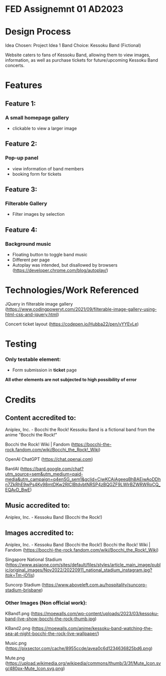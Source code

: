 # FED Assignemnt 01 AD2023

# Design Process
Idea Chosen: Project Idea 1
Band Choice: Kessoku Band (Fictional)

Website caters to fans of Kessoku Band, allowing them to view images, information, as well as purchase tickets for future/upcoming Kessoku Band concerts.

# Features
## Feature 1:
### A small homepage gallery
- clickable to view a larger image

## Feature 2: 
### Pop-up panel
- view information of band members
- booking form for tickets

## Feature 3: 
### Filterable Gallery
- Filter images by selection

## Feature 4: 
### Background music
- Floating button to toggle band music
- Different per page
- Autoplay was intended, but disallowed by browsers (https://developer.chrome.com/blog/autoplay/)

# Technologies/Work Referenced
JQuery in filterable image gallery
(https://www.codingpoweryt.com/2021/09/filterable-image-gallery-using-html-css-and-jquery.html)

Concert ticket layout
(https://codepen.io/Hubba22/pen/vYYEvLe)

# Testing
### Only testable element:
- Form submission in **ticket** page

**All other elements are not subjected to high possibility of error**

# Credits
## Content accredited to:
Aniplex, Inc. - Bocchi the Rock!
Kessoku Band is a fictional band from the anime "Bocchi the Rock!"

Bocchi the Rock! Wiki | Fandom 
(https://bocchi-the-rock.fandom.com/wiki/Bocchi_the_Rock!_Wiki)

OpenAI ChatGPT 
(https://chat.openai.com)

BardAI
(https://bard.google.com/chat?utm_source=sem&utm_medium=paid-media&utm_campaign=q4enSG_sem1&gclid=CjwKCAiAgeeqBhBAEiwAoDDhn7ZkRhE9wPs4Ky98mtDKw2RlCIBtdvbtNRSP4zBQGZF9LWlrBZWRWRoCQ_EQAvD_BwE)

## Music accredited to:
Aniplex, Inc. - Kessoku Band (Bocchi the Rock!)

## Images accredited to:
Aniplex, Inc. - Kessoku Band (Bocchi the Rock!)
Bocchi the Rock! Wiki | Fandom 
(https://bocchi-the-rock.fandom.com/wiki/Bocchi_the_Rock!_Wiki)

Singapore National Stadium 
(https://www.asiaone.com/sites/default/files/styles/article_main_image/public/original_images/Nov2022/20220911_national_stadium_instagram.jpg?itok=Tm-jO1is)

Suncorp Stadium 
(https://www.aboveleft.com.au/hospitality/suncorp-stadium-brisbane)

### Other Images (Non official work):
KBand1.png 
(https://moewalls.com/wp-content/uploads/2023/03/kessoku-band-live-show-bocchi-the-rock-thumb.jpg)

KBand2.png 
(https://moewalls.com/anime/kessoku-band-watching-the-sea-at-night-bocchi-the-rock-live-wallpaper/)

Music.png 
(https://pixsector.com/cache/8955ccde/avea0c6d1234636825bd6.png)

Mute.png
(https://upload.wikimedia.org/wikipedia/commons/thumb/3/3f/Mute_Icon.svg/480px-Mute_Icon.svg.png)


